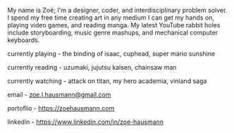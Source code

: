 My name is Zoë; I'm a designer, coder, and interdisciplinary problem solver.
I spend my free time creating art in any medium I can get my hands on, playing video games, and reading manga.
My latest YouTube rabbit holes include storyboarding, music genre mashups, and mechanical computer keyboards.

currently playing  - the binding of isaac, cuphead, super mario sunshine

currently reading  - uzumaki, jujutsu kaisen, chainsaw man

currently watching - attack on titan, my hero academia, vinland saga

email     - zoe.l.hausmann@gmail.com

portoflio - https://zoehausmann.com

linkedin  - https://www.linkedin.com/in/zoe-hausmann
